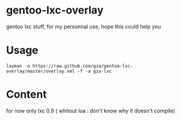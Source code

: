 gentoo-lxc-overlay
==================

gentoo lxc stuff, for my personnal use, hope this could help you

# Usage

    layman -o https://raw.github.com/gza/gentoo-lxc-overlay/master/overlay.xml -f -a gza-lxc

# Content

for now only lxc 0.9 ( whitout lua : don't know why it doesn't compile)

